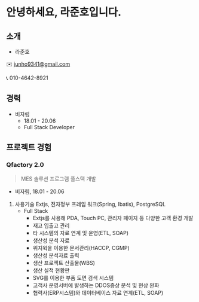 안녕하세요, 라준호입니다.
=============

## 소개
- 라준호

✉️ junho9341@gmail.com

📞 010-4642-8921


## 경력
- 비자림
    - 18.01 - 20.06
    - Full Stack Developer

## 프로젝트 경험
### Qfactory 2.0
> MES 솔루션 프로그램 풀스택 개발

- 비자림, 18.01 - 20.06

1. 사용기술
    Extjs, 전자정부 프레임 워크(Spring, Ibatis), PostgreSQL
    - Full Stack
        - Extjs를 사용해 PDA, Touch PC, 관리자 페이지 등 다양한 고객 환경 개발
        - 재고 입출고 관리
        - 타 시스템의 자료 연계 및 운영(ETL, SOAP)
        - 생산성 분석 자료 
        - 위지윅을 이용한 문서관리(HACCP, CGMP)
        - 생산성 분석자료 출력
        - 생산 프로젝트 산출물(WBS)
        - 생산 실적 현황판
        - SVG를 이용한 부품 도면 검색 시스템
        - 고객사 운영서버에 발생하는 DDOS증상 분석 및 현상 완화
        - 협력사(ERP시스템)와 데이터베이스 자료 연계(ETL, SOAP)
